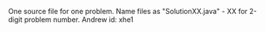 One source file for one problem.
Name files as "SolutionXX.java" - XX for 2-digit problem number.
Andrew id: xhe1
